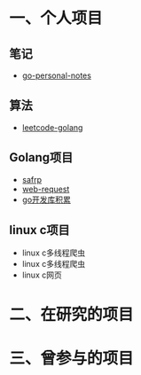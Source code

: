 # 一、个人项目
## 笔记
* [go-personal-notes](https://github.com/laijinhang/go-personal-notes)
## 算法
* [leetcode-golang](https://github.com/laijinhang/leetcode-golang)
## Golang项目
* [safrp](https://github.com/laijinhang/safrp)
* [web-request](https://github.com/laijinhang/web-request)
* [go开发库积累](https://github.com/laijinhang/personal-realization-golib)
## linux c项目
* linux c多线程爬虫
* linux c多线程爬虫
* linux c网页
# 二、在研究的项目

# 三、曾参与的项目
